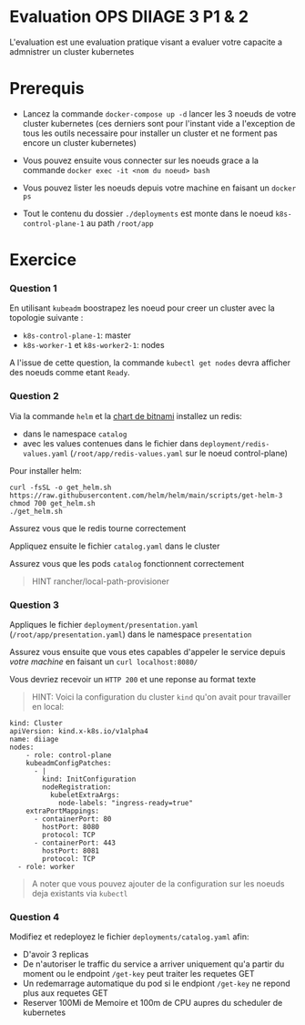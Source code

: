 # Evaluation OPS DIIAGE 3 P1 & 2

L'evaluation est une evaluation pratique visant a evaluer votre capacite a admnistrer un cluster kubernetes

# Prerequis

- Lancez la commande `docker-compose up -d` lancer les 3 noeuds de votre cluster kubernetes (ces derniers sont pour l'instant vide a l'exception de tous les outils necessaire pour installer un cluster et ne forment pas encore un cluster kubernetes)

- Vous pouvez ensuite vous connecter sur les noeuds grace a la commande `docker exec -it <nom du noeud> bash`

- Vous pouvez lister les noeuds depuis votre machine en faisant un `docker ps`

- Tout le contenu du dossier `./deployments` est monte dans le noeud `k8s-control-plane-1` au path `/root/app`

# Exercice

### Question 1
En utilisant `kubeadm` boostrapez les noeud pour creer un cluster avec la topologie suivante :
  - `k8s-control-plane-1`: master
  - `k8s-worker-1` et `k8s-worker2-1`: nodes

A l'issue de cette question, la commande `kubectl get nodes` devra afficher des noeuds comme etant `Ready`.

### Question 2

Via la commande `helm` et la [chart de bitnami](https://artifacthub.io/packages/helm/bitnami/redis) installez un redis:
 - dans le namespace `catalog`
 - avec les values contenues dans le fichier dans `deployment/redis-values.yaml` (`/root/app/redis-values.yaml` sur le noeud control-plane)

Pour installer helm:
```
curl -fsSL -o get_helm.sh https://raw.githubusercontent.com/helm/helm/main/scripts/get-helm-3
chmod 700 get_helm.sh
./get_helm.sh
```

Assurez vous que le redis tourne correctement

Appliquez ensuite le fichier `catalog.yaml` dans le cluster

Assurez vous que les pods `catalog` fonctionnent correctement

> HINT rancher/local-path-provisioner


### Question 3

Appliques le fichier `deployment/presentation.yaml` (`/root/app/presentation.yaml`) dans le namespace `presentation`

Assurez vous ensuite que vous etes capables d'appeler le service depuis _votre machine_ en faisant un `curl localhost:8080/`

Vous devriez recevoir un `HTTP 200` et une reponse au format texte

> HINT: Voici la configuration du cluster `kind` qu'on avait pour travailler en local:
  ```
  kind: Cluster
  apiVersion: kind.x-k8s.io/v1alpha4
  name: diiage
  nodes:
      - role: control-plane
      kubeadmConfigPatches:
        - |
          kind: InitConfiguration
          nodeRegistration:
            kubeletExtraArgs:
              node-labels: "ingress-ready=true"
      extraPortMappings:
        - containerPort: 80
          hostPort: 8080
          protocol: TCP
        - containerPort: 443
          hostPort: 8081
          protocol: TCP
    - role: worker
  ```
> A noter que vous pouvez ajouter de la configuration sur les noeuds deja existants via `kubectl`

### Question 4

Modifiez et redeployez le fichier `deployments/catalog.yaml` afin:
- D'avoir 3 replicas
- De n'autoriser le traffic du service a arriver uniquement qu'a partir du moment ou le endpoint `/get-key` peut traiter les requetes GET
- Un redemarrage automatique du pod si le endpiont `/get-key` ne repond plus aux requetes GET
- Reserver 100Mi de Memoire et 100m de CPU aupres du scheduler de kubernetes
